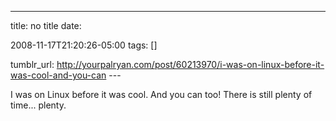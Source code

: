 ---
title: no title
date:

 2008-11-17T21:20:26-05:00 
tags:  []

tumblr_url:
http://yourpalryan.com/post/60213970/i-was-on-linux-before-it-was-cool-and-you-can
\-\--

I was on Linux before it was cool. And you can too! There is still
plenty of time... plenty.
